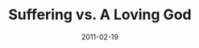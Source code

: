 ---
layout: message
category: message
series: "Heavy-Weights"
title: "Suffering vs. A Loving God"
date: 2011-02-19
message_id: 659
---